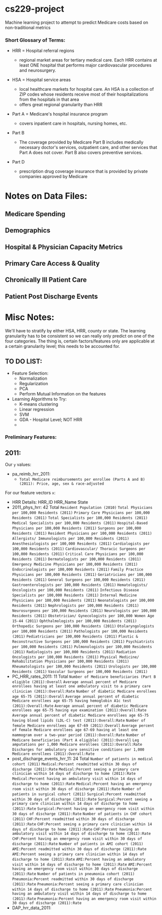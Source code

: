 # cs229-project
Machine learning project to attempt to predict Medicare costs based on non-traditional metrics

### Short Glossary of Terms:

* HRR = Hospital referral regions
    - regional market areas for tertiary medical care. Each HRR contains at least ONE hospital that performs major cardiovascular procedures and neurosurgery.

* HSA = Hospital service areas
    - local healthcare markets for hospital care. An HSA is a collection of ZIP codes whose residents receive most of their hospitalizations from the hospitals in that area
    - offers great regional granularity than HRR

* Part A = Medicare's hospital insurance program
    - covers inpatient care in hospitals, nursing homes, etc.

* Part B
    - The coverage provided by Medicare Part B includes medically necessary doctor's services, outpatient care, and other services that Part A does not cover. Part B also covers preventive services.

* Part D
    - prescription drug coverage insurance that is provided by private companies approved by Medicare

# Notes on Data Files:

## Medicare Spending

## Demographics

## Hospital & Physician Capacity Metrics

## Primary Care Access & Quality

## Chronically Ill Patient Care

## Patient Post Discharge Events

# Misc Notes:

We'll have to stratify by either HSA, HRR, county or state. The learning granularity has to be consistent so we can really only predict on one of the four categories. The thing is, certain factors/features only are applicable at a certain granularity level; this needs to be accounted for.


## TO DO LIST:

- Feature Selection:
    * Normalization
    * Regularization
    * PCA
    * Perform Mutual Information on the features
- Learning Algorithms to Try:
    * K-means clustering
    * Linear regression
    * SVM
    * GDA - Hospital Level; NOT HRR
    * 

### Preliminary Features:

## 2011:

Our `y` values:
- pa_reimb_hrr_2011:
    - `Total Medicare reimbursements per enrollee (Parts A and B) (2011): Price, age, sex & race-adjusted`

For our feature vectors `x`:
- HRR Details:
    HRR_ID
    HRR_Name
    State
- 2011_phys_hrr: 42 Total
    `Resident Population (2010)`
    `Total Physicians per 100,000 Residents (2011)`
    `Primary Care Physicians per 100,000 Residents (2011)`
    `Total Specialists per 100,000 Residents (2011)`
    `Medical Specialists per 100,000 Residents (2011)`
    `Hospital-Based Physicians per 100,000 Residents (2011)`
    `Surgeons per 100,000 Residents (2011)`
    `Resident Physicians per 100,000 Residents (2011)`
    `Allergists/ Immunologists per 100,000 Residents (2011)`
    `Anesthesiologists per 100,000 Residents (2011)`
    `Cardiologists per 100,000 Residents (2011)`
    `Cardiovascular/ Thoracic Surgeons per 100,000 Residents (2011)`
    `Critical Care Physicians per 100,000 Residents (2011)`
    `Dermatologists per 100,000 Residents (2011)`
    `Emergency Medicine Physicians per 100,000 Residents (2011)`
    `Endocrinologists per 100,000 Residents (2011)`
    `Family Practice Physicians per 100,000 Residents (2011)`
    `Geriatricians per 100,000 Residents (2011)`
    `General Surgeons per 100,000 Residents (2011)`
    `Gastroenterologists per 100,000 Residents (2011)`
    `Hematologists/ Oncologists per 100,000 Residents (2011)`
    `Infectious Disease Specialists per 100,000 Residents (2011)`
    `Internal Medicine Physicians per 100,000 Residents (2011)`
    `Neonatologists per 100,000 Residents (2011)`
    `Nephrologists per 100,000 Residents (2011)`
    `Neurosurgeons per 100,000 Residents (2011)`
    `Neurologists per 100,000 Residents (2011)`
    `Obstetrician/ Gynecologists per 100,000 Women Age 15-44 (2011)`
    `Ophthalmologists per 100,000 Residents (2011)`
    `Orthopedic Surgeons per 100,000 Residents (2011)`
    `Otolaryngologists per 100,000 Residents (2011)`
    `Pathologists per 100,000 Residents (2011)`
    `Pediatricians per 100,000 Residents (2011)`
    `Plastic & Reconstructive Surgeons per 100,000 Residents (2011)`
    `Psychiatrists per 100,000 Residents (2011)`
    `Pulmonologists per 100,000 Residents (2011)`
    `Radiologists per 100,000 Residents (2011)`
    `Radiation Oncologists per 100,000 Residents (2011)`
    `Physical Medicine/ Rehabilitation Physicians per 100,000 Residents (2011)`
    `Rheumatologists per 100,000 Residents (2011)`
    `Urologists per 100,000 Residents (2011)`
    `Vascular Surgeons per 100,000 Residents (2011)`
- PC_HRR_rates_2011: 11 Total
    `Number of Medicare beneficiaries (Part B eligible (2011):Overall`
    `Average annual percent of Medicare enrollees having at least one ambulatory visit to a primary care clinician (2011):Overall:Rate`
    `Number of diabetic Medicare enrollees age 65-75 (2011):Overall`
    `Average annual percent of diabetic Medicare enrollees age 65-75 having hemoglobin A1c test (2011):Overall:Rate`
    `Average annual percent of diabetic Medicare enrollees age 65-75 having eye examination (2011):Overall:Rate`
    `Average annual percent of diabetic Medicare enrollees age 65-75 having blood lipids (LDL-C) test (2011):Overall:Rate`
    `Number of female Medicare enrollees age 67-69 (2011):Overall`
    `Average percent of female Medicare enrollees age 67-69 having at least one mammogram over a two-year period (2011):Overall:Rate`
    `Number of Medicare beneficiaries (Part A eligible) (2011):Overall`
    `Leg amputations per 1,000 Medicare enrollees (2011):Overall:Rate`
    `Discharges for ambulatory care sensitive conditions per 1,000 Medicare enrollees (2011):Overall:Rate`
- post_discharge_events_hrr_11: 24 Total
    `Number of patients in medical cohort (2011)`
    `Medical:Percent readmitted within 30 days of discharge (2011):Rate`
    `Medical:Percent seeing a primary care clinician within 14 days of discharge to home (2011):Rate`
    `Medical:Percent having an ambulatory visit within 14 days of discharge to home (2011):Rate`
    `Medical:Percent having an emergency room visit within 30 days of discharge (2011):Rate`
    `Number of patients in surgical cohort (2011)`
    `Surgical:Percent readmitted within 30 days of discharge (2011):Rate`
    `Surgical:Percent seeing a primary care clinician within 14 days of discharge to home (2011):Rate`
    `Surgical:Percent having an emergency room visit within 30 days of discharge (2011):Rate`
    `Number of patients in CHF cohort (2011)`
    `CHF:Percent readmitted within 30 days of discharge (2011):Rate`
    `CHF:Percent seeing a primary care clinician within 14 days of discharge to home (2011):Rate`
    `CHF:Percent having an ambulatory visit within 14 days of discharge to home (2011):Rate`
    `CHF:Percent having an emergency room visit within 30 days of discharge (2011):Rate`
    `Number of patients in AMI cohort (2011)`
    `AMI:Percent readmitted within 30 days of discharge (2011):Rate`
    `AMI:Percent seeing a primary care clinician within 14 days of discharge to home (2011):Rate`
    `AMI:Percent having an ambulatory visit within 14 days of discharge to home (2011):Rate`
    `AMI:Percent having an emergency room visit within 30 days of discharge (2011):Rate`
    `Number of patients in pneumonia cohort (2011)`
    `Pneumonia:Percent readmitted within 30 days of discharge (2011):Rate`
    `Pneumonia:Percent seeing a primary care clinician within 14 days of discharge to home (2011):Rate`
    `Pneumonia:Percent having an ambulatory visit within 14 days of discharge to home (2011):Rate`
    `Pneumonia:Percent having an emergency room visit within 30 days of discharge (2011):Rate`
- DAP_hrr_data_2011:
    

